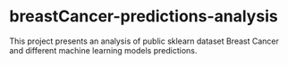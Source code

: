 # breastCancer-predictions-analysis
This project presents an analysis of public sklearn dataset Breast Cancer and different machine learning models predictions.
